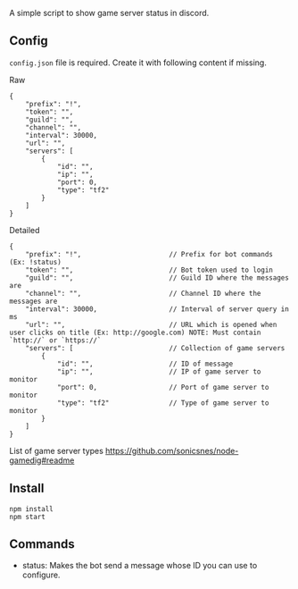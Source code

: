 A simple script to show game server status in discord.

## Config

`config.json` file is required. Create it with following content if missing.

Raw
```
{
    "prefix": "!",
    "token": "", 
    "guild": "",
    "channel": "",
    "interval": 30000,
    "url": "",
    "servers": [
        {
            "id": "",   
            "ip": "",   
            "port": 0,
            "type": "tf2"
        }
    ]
}
```

Detailed
```
{
    "prefix": "!",                      // Prefix for bot commands (Ex: !status)
    "token": "",                        // Bot token used to login
    "guild": "",                        // Guild ID where the messages are
    "channel": "",                      // Channel ID where the messages are
    "interval": 30000,                  // Interval of server query in ms
    "url": "",                          // URL which is opened when user clicks on title (Ex: http://google.com) NOTE: Must contain `http://` or `https://`
    "servers": [                        // Collection of game servers
        {
            "id": "",                   // ID of message
            "ip": "",                   // IP of game server to monitor
            "port": 0,                  // Port of game server to monitor
            "type": "tf2"               // Type of game server to monitor
        }
    ]
}
```

List of game server types
https://github.com/sonicsnes/node-gamedig#readme

## Install

```
npm install
npm start
```

## Commands

- status: Makes the bot send a message whose ID you can use to configure.
